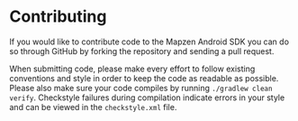 Contributing
============

If you would like to contribute code to the Mapzen Android SDK you can do so through 
GitHub by forking the repository and sending a pull request.

When submitting code, please make every effort to follow existing conventions
and style in order to keep the code as readable as possible. Please also make
sure your code compiles by running `./gradlew clean verify`. Checkstyle failures
during compilation indicate errors in your style and can be viewed in the
`checkstyle.xml` file.
